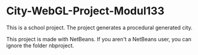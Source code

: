 # City-WebGL-Project-Modul133
This is a school project. The project generates a procedural generated city.

This project is made with NetBeans.
If you aren't a NetBeans user, you can ignore the folder nbproject.
